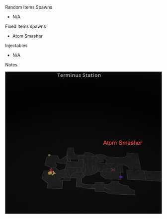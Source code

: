 Random Items Spawns

- N/A

Fixed Items spawns

- Atom Smasher

Injectables

- N/A

Notes

>

![](info/mini-map.png)
